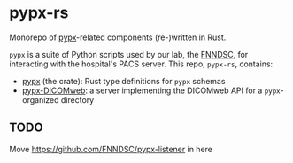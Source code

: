 # pypx-rs

Monorepo of [pypx](https://github.com/fnndsc/pypx)-related components (re-)written in Rust.

`pypx` is a suite of Python scripts used by our lab, the
[FNNDSC](https://fnndsc.org), for interacting with the hospital's PACS server.
This repo, `pypx-rs`, contains:

- [pypx](./pypx) (the crate): Rust type definitions for `pypx` schemas
- [pypx-DICOMweb](./pypx-DICOMweb): a server implementing the DICOMweb API for a `pypx`-organized directory

## TODO

Move https://github.com/FNNDSC/pypx-listener in here
